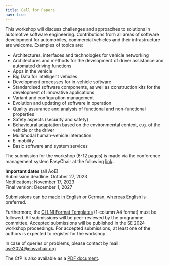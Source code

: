 ```yaml
---
title: Call for Papers
nav: true
---
```


This workshop will discuss challenges and approaches to solutions in automotive software engineering. Contributions from all areas of software development for automobiles, commercial vehicles and their infrastructure are welcome. Examples of topics are:

- Architectures, interfaces and technologies for vehicle networking
- Architectures and methods for the development of driver assistance and automated driving functions
- Apps in the vehicle
- Big Data for intelligent vehicles
- Development processes for in-vehicle software
- Standardised software components, as well as construction kits for the development of innovative applications
- Variant and configuration management
- Evolution and updating of software in operation
- Quality assurance and analysis of functional and non-functional properties
- Safety aspects (security and safety)   
- Behavioural adaptation based on the environmental context, e.g. of the vehicle or the driver
- Multimodal human-vehicle interaction
- E-mobility
- Basic software and system services

The submission for the workshop (6-12 pages) is made via the conference management system EasyChair at the following [link](https://easychair.org/conferences/?conf=ase2024). 

__Important dates__ (all AoE)\
Submission deadline: October 27, 2023\
Notifications: November 17, 2023\
Final version: December 1, 2027

Submissions can be made in English or German, whereas English is preferred.

Furthermore, the [GI LNI Format Templates](https://github.com/gi-ev/LNI) (1-column A4 format) must be followed. All submissions will be peer-reviewed by the programme committee. Accepted submissions will be published in the SE 2024 workshop proceedings. For accepted submissions, at least one of the authors is expected to register for the workshop. 

In case of queries or problems, please contact by mail: ase2024@easychair.org

The CfP is also available as a [PDF document](https://github.com/ASE-Workshop/2024/raw/main/images/ASE2024-WorkshopCfP.pdf).
